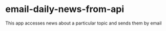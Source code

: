 # email-daily-news-from-api
This app accesses news about a particular topic and sends them by email

